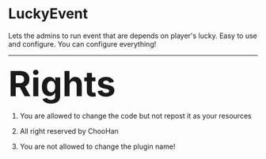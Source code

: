 ﻿# LuckyEvent

Lets the admins to run event that are depends on player's lucky. Easy to use and configure. You can configure everything!

<hr>
<strong style="font-size: 500%">Rights</strong>

1. You are allowed to change the code but not repost it as your resources

2. All right reserved by ChooHan

3. You are not allowed to change the plugin name!
